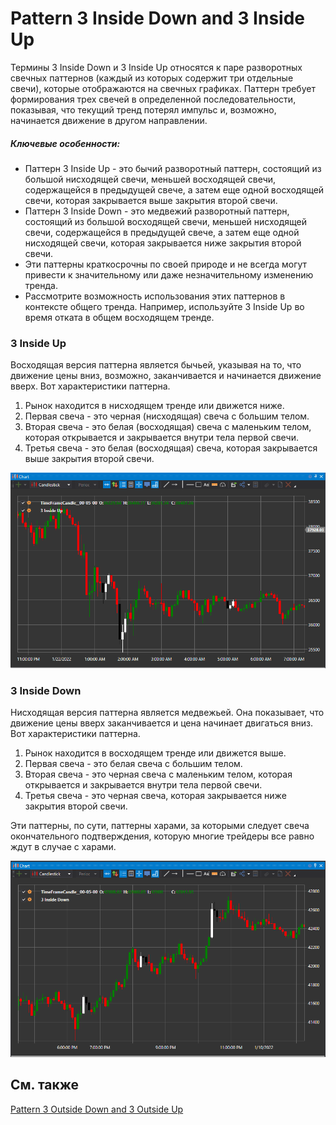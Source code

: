 # Pattern 3 Inside Down and 3 Inside Up

Термины 3 Inside Down и 3 Inside Up относятся к паре разворотных свечных паттернов (каждый из которых содержит три отдельные свечи), которые отображаются на свечных графиках. Паттерн требует формирования трех свечей в определенной последовательности, показывая, что текущий тренд потерял импульс и, возможно, начинается движение в другом направлении.
##### Ключевые особенности:

- Паттерн 3 Inside Up \- это бычий разворотный паттерн, состоящий из большой нисходящей свечи, меньшей восходящей свечи, содержащейся в предыдущей свече, а затем еще одной восходящей свечи, которая закрывается выше закрытия второй свечи.
- Паттерн 3 Inside Down \- это медвежий разворотный паттерн, состоящий из большой восходящей свечи, меньшей нисходящей свечи, содержащейся в предыдущей свече, а затем еще одной нисходящей свечи, которая закрывается ниже закрытия второй свечи.
- Эти паттерны краткосрочны по своей природе и не всегда могут привести к значительному или даже незначительному изменению тренда.
- Рассмотрите возможность использования этих паттернов в контексте общего тренда. Например, используйте 3 Inside Up во время отката в общем восходящем тренде.
### 3 Inside Up

Восходящая версия паттерна является бычьей, указывая на то, что движение цены вниз, возможно, заканчивается и начинается движение вверх. Вот характеристики паттерна.

1. Рынок находится в нисходящем тренде или движется ниже.
2. Первая свеча \- это черная (нисходящая) свеча с большим телом.
3. Вторая свеча \- это белая (восходящая) свеча с маленьким телом, которая открывается и закрывается внутри тела первой свечи.
4. Третья свеча \- это белая (восходящая) свеча, которая закрывается выше закрытия второй свечи.

![IndicatorPattern3IU](../../../../../images/indicatorpattern3iu.png)
### 3 Inside Down

Нисходящая версия паттерна является медвежьей. Она показывает, что движение цены вверх заканчивается и цена начинает двигаться вниз. Вот характеристики паттерна.

1. Рынок находится в восходящем тренде или движется выше.
2. Первая свеча \- это белая свеча с большим телом.
3. Вторая свеча \- это черная свеча с маленьким телом, которая открывается и закрывается внутри тела первой свечи.
4. Третья свеча \- это черная свеча, которая закрывается ниже закрытия второй свечи.

Эти паттерны, по сути, паттерны харами, за которыми следует свеча окончательного подтверждения, которую многие трейдеры все равно ждут в случае с харами.

![IndicatorPattern3ID](../../../../../images/indicatorpattern3id.png)

## См. также

[Pattern 3 Outside Down and 3 Outside Up](3_outside_down_3_outside_up.md)
